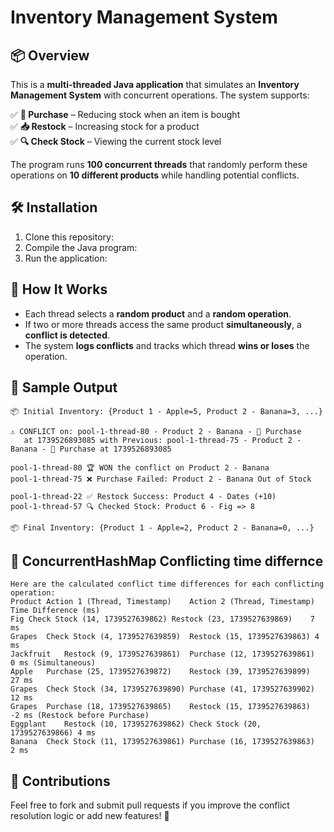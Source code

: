 # Inventory Management System

## 📦 Overview  
This is a **multi-threaded Java application** that simulates an **Inventory Management System** with concurrent operations. The system supports:  

✅ **🛒 Purchase** – Reducing stock when an item is bought  
✅ **📥 Restock** – Increasing stock for a product  
✅ **🔍 Check Stock** – Viewing the current stock level  

The program runs **100 concurrent threads** that randomly perform these operations on **10 different products** while handling potential conflicts.

## 🛠 Installation  
1. Clone this repository:  
2. Compile the Java program:
3. Run the application:  

## 🚀 How It Works  
- Each thread selects a **random product** and a **random operation**.  
- If two or more threads access the same product **simultaneously**, a **conflict is detected**.  
- The system **logs conflicts** and tracks which thread **wins or loses** the operation.  

## 🔄 Sample Output  
```
📦 Initial Inventory: {Product 1 - Apple=5, Product 2 - Banana=3, ...}

⚠ CONFLICT on: pool-1-thread-80 - Product 2 - Banana - 🛒 Purchase 
   at 1739526893085 with Previous: pool-1-thread-75 - Product 2 - Banana - 🛒 Purchase at 1739526893085

pool-1-thread-80 🏆 WON the conflict on Product 2 - Banana  
pool-1-thread-75 ❌ Purchase Failed: Product 2 - Banana Out of Stock  

pool-1-thread-22 ✅ Restock Success: Product 4 - Dates (+10)  
pool-1-thread-57 🔍 Checked Stock: Product 6 - Fig => 8  

📦 Final Inventory: {Product 1 - Apple=2, Product 2 - Banana=0, ...}
```

## 🔄 ConcurrentHashMap Conflicting time differnce  
```
Here are the calculated conflict time differences for each conflicting operation:
Product	Action 1 (Thread, Timestamp)	Action 2 (Thread, Timestamp)	Time Difference (ms)
Fig	Check Stock (14, 1739527639862)	Restock (23, 1739527639869)	   7 ms
Grapes	Check Stock (4, 1739527639859)	Restock (15, 1739527639863)	4 ms
Jackfruit	Restock (9, 1739527639861)	Purchase (12, 1739527639861)	   0 ms (Simultaneous)
Apple	Purchase (25, 1739527639872)	Restock (39, 1739527639899)	      27 ms
Grapes	Check Stock (34, 1739527639890)	Purchase (41, 1739527639902)	12 ms
Grapes	Purchase (18, 1739527639865)	Restock (15, 1739527639863)	   -2 ms (Restock before Purchase)
Eggplant	Restock (10, 1739527639862)	Check Stock (20, 1739527639866)	4 ms
Banana	Check Stock (11, 1739527639861)	Purchase (16, 1739527639863)	2 ms
```
## 🤝 Contributions  
Feel free to fork and submit pull requests if you improve the conflict resolution logic or add new features! 🚀  
